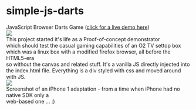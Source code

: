 # simple-js-darts
JavaScript Browser Darts Game ([click for a live demo here](http://htmlpreview.github.io/?https://github.com/luke-b/simple-js-darts/blob/master/index.html))<br/>
<img src="https://raw.githubusercontent.com/luke-b/simple-js-darts/master/screen1.png" /><br/>
This project started it's life as a Proof-of-concept demonstrator <br/>
which should test the casual gaming capabilities of an O2 TV settop box <br/>
which was a linux box with a modified firefox browser, all before the HTML5-era <br/>
so without the canvas and related stuff. It's a vanilla JS directly injected into <br/>
the index.html file. Everything is a div styled with css and moved around with JS.<br/>
<img src="https://raw.githubusercontent.com/luke-b/simple-js-darts/master/iphone_darts.png" /><br/>
Screenshot of an iPhone 1 adaptation - from a time when iPhone had no native SDK only a <br/>
web-based one ... :)<br/>
